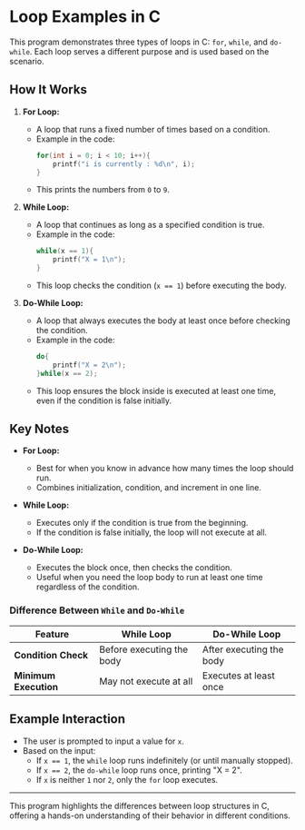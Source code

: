 # Loop Examples in C

This program demonstrates three types of loops in C: `for`, `while`, and `do-while`. Each loop serves a different purpose and is used based on the scenario.

## How It Works
1. **For Loop:**
   - A loop that runs a fixed number of times based on a condition.
   - Example in the code:
     ```c
     for(int i = 0; i < 10; i++){
         printf("i is currently : %d\n", i);
     }
     ```
   - This prints the numbers from `0` to `9`.

2. **While Loop:**
   - A loop that continues as long as a specified condition is true.
   - Example in the code:
     ```c
     while(x == 1){
         printf("X = 1\n");
     }
     ```
   - This loop checks the condition (`x == 1`) before executing the body.

3. **Do-While Loop:**
   - A loop that always executes the body at least once before checking the condition.
   - Example in the code:
     ```c
     do{
         printf("X = 2\n");
     }while(x == 2);
     ```
   - This loop ensures the block inside is executed at least one time, even if the condition is false initially.

## Key Notes
- **For Loop:**
  - Best for when you know in advance how many times the loop should run.
  - Combines initialization, condition, and increment in one line.

- **While Loop:**
  - Executes only if the condition is true from the beginning.
  - If the condition is false initially, the loop will not execute at all.

- **Do-While Loop:**
  - Executes the block once, then checks the condition.
  - Useful when you need the loop body to run at least one time regardless of the condition.

### Difference Between `While` and `Do-While`
| Feature           | While Loop                | Do-While Loop            |
|-------------------|---------------------------|---------------------------|
| **Condition Check** | Before executing the body | After executing the body  |
| **Minimum Execution** | May not execute at all    | Executes at least once    |

## Example Interaction
- The user is prompted to input a value for `x`.
- Based on the input:
  - If `x == 1`, the `while` loop runs indefinitely (or until manually stopped).
  - If `x == 2`, the `do-while` loop runs once, printing "X = 2".
  - If `x` is neither `1` nor `2`, only the `for` loop executes.

---
This program highlights the differences between loop structures in C, offering a hands-on understanding of their behavior in different conditions.
